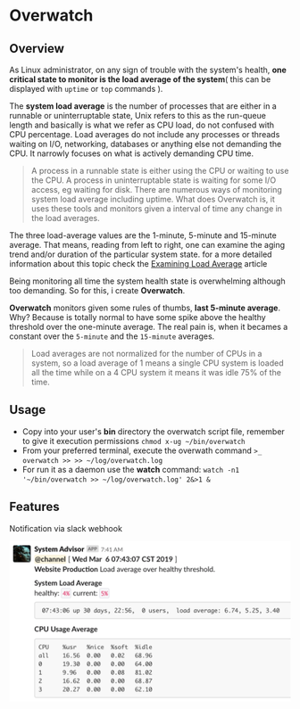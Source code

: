 Overwatch
=========

## Overview

As Linux administrator, on any sign of trouble with the system's health, __one critical state to monitor is the load average of the system__( this can be displayed with `uptime` or `top` commands ).

The __system load average__ is the number of processes that are either in a runnable or uninterruptable state, Unix refers to this as the run-queue length and basically is what we refer as CPU load, do not 
confused with CPU percentage. Load averages do not include any processes or threads waiting on I/O, networking, databases or anything else not demanding the CPU. It narrowly focuses on what is actively demanding CPU time. 

>A process in a runnable state is either using the CPU or waiting to use the CPU.
>A process in uninterruptable state is waiting for some I/O access, eg waiting for disk.
There are numerous ways of monitoring system load average including uptime. What does Overwatch is, it uses these tools and monitors given a interval of time any change in the load averages.

The three load-average values are the 1-minute, 5-minute and 15-minute average.  That means, reading from left to right, one can examine the aging trend and/or duration of the particular system state. for a more detailed information about this topic check the [Examining Load Average](https://www.linuxjournal.com/article/9001) article

Being monitoring all time the system health state is overwhelming although too demanding. So for this, i create __Overwatch__. 

__Overwatch__ monitors given some rules of thumbs, __last 5-minute average__. Why? Because is totally normal to have some spike above the healthy threshold over the one-minute average. The real pain is, when it becames a constant over the `5-minute` and the `15-minute` averages.

>Load averages are not normalized for the number of CPUs in a system, so a load average of 1 means a single CPU system is loaded all the time while on a 4 CPU system it means it was idle 75% of the time.

## Usage

- Copy into your user's __bin__ directory the overwatch script file, remember to give it execution permissions `chmod x-ug ~/bin/overwatch`
- From your preferred terminal, execute the overwath command `>_ overwatch >> >> ~/log/overwatch.log`
- For run it as a daemon use the __watch__ command: `watch -n1 '~/bin/overwatch >> ~/log/overwatch.log' 2&>1 &`

## Features

Notification via slack webhook

![slack-report](https://github.com/noize-e/overwatch/blob/master/overwatch-report.png)

